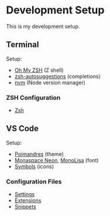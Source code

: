 # Development Setup

This is my development setup.

## Terminal

Setup:

- [Oh My ZSH](https://ohmyz.sh/) (Z shell)
- [zsh-autosuggestions](https://github.com/zsh-users/zsh-autosuggestions) (completions)
- [nvm](https://github.com/nvm-sh/nvm) (Node version manager)

### ZSH Configuration

- [Zsh](/config/.zshrc)

## VS Code

Setup:

- [Poimandres](https://marketplace.visualstudio.com/items?itemName=pmndrs.pmndrs) (theme)
- [Monaspace Neon](https://monaspace.githubnext.com/), [MonoLisa](https://www.monolisa.dev/) (font)
- [Symbols](https://marketplace.visualstudio.com/items?itemName=miguelsolorio.symbols) (icons)

### Configuration Files

- [Settings](/.vscode/settings.json)
- [Extensions](/.vscode/extensions.json)
- [Snippets](/.vscode/snippets)
